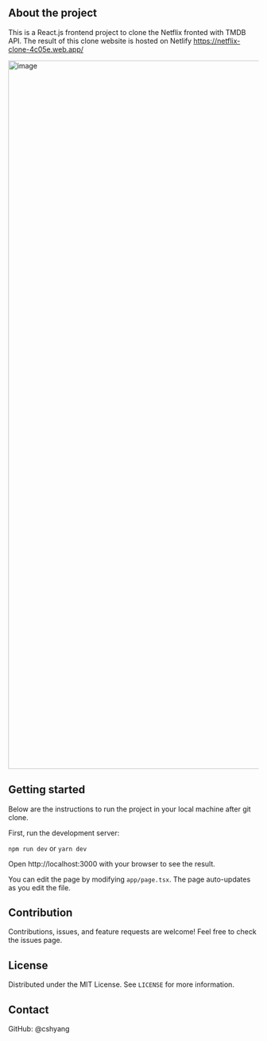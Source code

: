 ## About the project

This is a React.js frontend project to clone the Netflix fronted with TMDB API. 
The result of this clone website is hosted on Netlify https://netflix-clone-4c05e.web.app/

<img width="1422" alt="image" src="https://github.com/cshyang/netflix-clone/assets/45311586/95494d0e-039f-47ee-8ef2-50ae90b5f4a2">



## Getting started

Below are the instructions to run the project in your local machine after git clone.

First, run the development server:

`npm run dev` or `yarn dev`

Open http://localhost:3000 with your browser to see the result.

You can edit the page by modifying `app/page.tsx`. The page auto-updates as you edit the file.

## Contribution
Contributions, issues, and feature requests are welcome! Feel free to check the issues page.

## License
Distributed under the MIT License. See `LICENSE` for more information.

## Contact
GitHub: @cshyang
